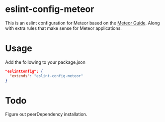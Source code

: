 # eslint-config-meteor

This is an eslint configuration for Meteor based on the [Meteor Guide](https://guide.meteor.com/). Along with extra rules that make sense for Meteor applications.

# Usage

Add the following to your package.json

```json
"eslintConfig": {
  "extends": "eslint-config-meteor"
}
```

# Todo

Figure out peerDependency installation.
